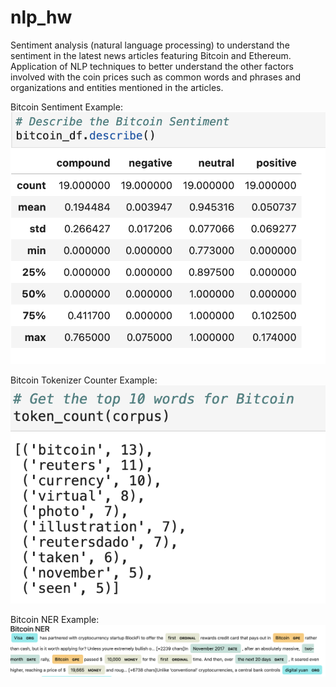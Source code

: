 # nlp_hw

Sentiment analysis (natural language processing) to understand the sentiment in the latest news articles featuring Bitcoin and Ethereum. <br>
Application of NLP techniques to better understand the other factors involved with the coin prices such as common words and phrases and <br>
organizations and entities mentioned in the articles.

Bitcoin Sentiment Example:<br>
![Bitcoin Sentiment](https://github.com/dowdlea86/nlp_drills/blob/main/Images/Bitcoin_sentiment.png)<br>

Bitcoin Tokenizer Counter Example:<br>
![Bitcoin Sentiment](https://github.com/dowdlea86/nlp_drills/blob/main/Images/token_counter_bitcoin.png)<br>

Bitcoin NER Example:<br>
![Bitcoin Sentiment](https://github.com/dowdlea86/nlp_drills/blob/main/Images/Bitcoin_ner.png)<br>
